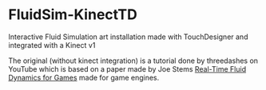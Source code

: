 # FluidSim-KinectTD
Interactive Fluid Simulation art installation made with TouchDesigner and integrated with a Kinect v1

The original (without kinect integration) is a tutorial done by threedashes on YouTube which is based on a paper made by Joe Stems [Real-Time Fluid Dynamics for Games](https://www.youtube.com/redirect?event=video_description&redir_token=QUFFLUhqbjg4V0pJcjlMRjRXMXVabzhHbHVKQTl5VXhpZ3xBQ3Jtc0trVndKTm4tZUhUZ1drdzNKWnlUTVR1TUYxQW5SejAwQm5sMGxKTC01NXEyUFRNZlJsTHdGYk5zWHE1cEpweUNDZjdYTUJSaFNaXzg0amFVaFo3U3NER3dGMW9Pd1RCV1NrMThwaEM0QzhRT2J4TUppcw&q=http%3A%2F%2Fdeveloper.download.nvidia.com%2Fbooks%2FHTML%2Fgpugems%2Fgpugems_ch38.html&v=2k6H5Qa_fCE) made for game engines.
